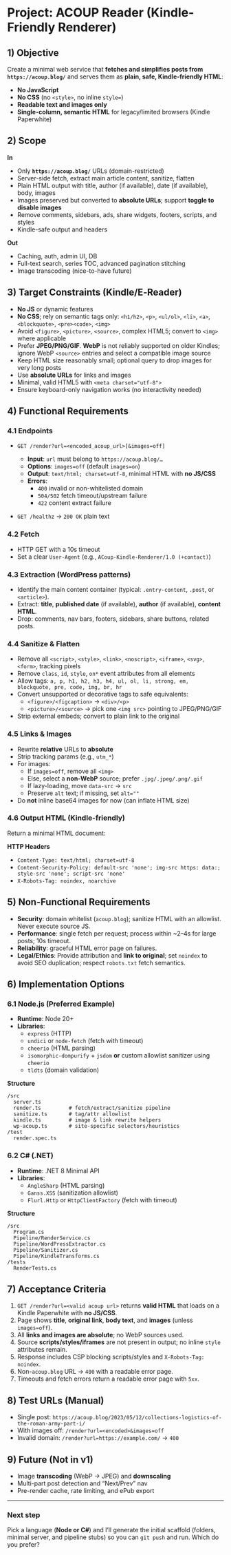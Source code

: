 
# Project: ACOUP Reader (Kindle-Friendly Renderer)

## 1) Objective

Create a minimal web service that **fetches and simplifies posts from `https://acoup.blog/`** and serves them as **plain, safe, Kindle-friendly HTML**:

*   **No JavaScript**
*   **No CSS** (no `<style>`, no inline `style=`)
*   **Readable text and images only**
*   **Single-column, semantic HTML** for legacy/limited browsers (Kindle Paperwhite)

## 2) Scope

**In**

*   Only **`https://acoup.blog/`** URLs (domain-restricted)
*   Server-side fetch, extract main article content, sanitize, flatten
*   Plain HTML output with title, author (if available), date (if available), body, images
*   Images preserved but converted to **absolute URLs**; support **toggle to disable images**
*   Remove comments, sidebars, ads, share widgets, footers, scripts, and styles
*   Kindle-safe output and headers

**Out**

*   Caching, auth, admin UI, DB
*   Full-text search, series TOC, advanced pagination stitching
*   Image transcoding (nice-to-have future)

## 3) Target Constraints (Kindle/E‑Reader)

*   **No JS** or dynamic features
*   **No CSS**; rely on semantic tags only: `<h1/h2>`, `<p>`, `<ul/ol>`, `<li>`, `<a>`, `<blockquote>`, `<pre><code>`, `<img>`
*   Avoid `<figure>`, `<picture>`, `<source>`, complex HTML5; convert to `<img>` where applicable
*   Prefer **JPEG/PNG/GIF**. **WebP** is not reliably supported on older Kindles; ignore WebP `<source>` entries and select a compatible image source
*   Keep HTML size reasonably small; optional query to drop images for very long posts
*   Use **absolute URLs** for links and images
*   Minimal, valid HTML5 with `<meta charset="utf-8">`
*   Ensure keyboard-only navigation works (no interactivity needed)

## 4) Functional Requirements

### 4.1 Endpoints

*   `GET /render?url=<encoded_acoup_url>[&images=off]`
    *   **Input**: `url` must belong to `https://acoup.blog/…`
    *   **Options**: `images=off` (default `images=on`)
    *   **Output**: `text/html; charset=utf-8`, minimal HTML with **no JS/CSS**
    *   **Errors**:
        *   `400` invalid or non-whitelisted domain
        *   `504/502` fetch timeout/upstream failure
        *   `422` content extract failure

*   `GET /healthz` → `200 OK` plain text

### 4.2 Fetch

*   HTTP GET with a 10s timeout
*   Set a clear `User-Agent` (e.g., `ACoup-Kindle-Renderer/1.0 (+contact)`)

### 4.3 Extraction (WordPress patterns)

*   Identify the main content container (typical: `.entry-content`, `.post`, or `<article>`).
*   Extract: **title**, **published date** (if available), **author** (if available), **content HTML**.
*   Drop: comments, nav bars, footers, sidebars, share buttons, related posts.

### 4.4 Sanitize & Flatten

*   Remove all `<script>`, `<style>`, `<link>`, `<noscript>`, `<iframe>`, `<svg>`, `<form>`, tracking pixels
*   Remove `class`, `id`, `style`, `on*` event attributes from all elements
*   Allow tags: `a, p, h1, h2, h3, h4, ul, ol, li, strong, em, blockquote, pre, code, img, br, hr`
*   Convert unsupported or decorative tags to safe equivalents:
    *   `<figure>/<figcaption>` → `<div>/<p>`
    *   `<picture>/<source>` → pick one `<img src>` pointing to JPEG/PNG/GIF
*   Strip external embeds; convert to plain link to the original

### 4.5 Links & Images

*   Rewrite **relative** URLs to **absolute**
*   Strip tracking params (e.g., `utm_*`)
*   For images:
    *   If `images=off`, remove all `<img>`
    *   Else, select a **non-WebP** source; prefer `.jpg/.jpeg/.png/.gif`
    *   If lazy-loading, move `data-src` → `src`
    *   Preserve `alt` text; if missing, set `alt=""`
*   Do **not** inline base64 images for now (can inflate HTML size)

### 4.6 Output HTML (Kindle-friendly)

Return a minimal HTML document:


**HTTP Headers**

*   `Content-Type: text/html; charset=utf-8`
*   `Content-Security-Policy: default-src 'none'; img-src https: data:; style-src 'none'; script-src 'none'`
*   `X-Robots-Tag: noindex, noarchive`

## 5) Non-Functional Requirements

*   **Security**: domain whitelist (`acoup.blog`); sanitize HTML with an allowlist. Never execute source JS.
*   **Performance**: single fetch per request; process within \~2–4s for large posts; 10s timeout.
*   **Reliability**: graceful HTML error page on failures.
*   **Legal/Ethics**: Provide attribution and **link to original**; set `noindex` to avoid SEO duplication; respect `robots.txt` fetch semantics.

## 6) Implementation Options

### 6.1 Node.js (Preferred Example)

*   **Runtime**: Node 20+
*   **Libraries**:
    *   `express` (HTTP)
    *   `undici` or `node-fetch` (fetch with timeout)
    *   `cheerio` (HTML parsing)
    *   `isomorphic-dompurify` + `jsdom` **or** custom allowlist sanitizer using `cheerio`
    *   `tldts` (domain validation)

**Structure**

    /src
      server.ts
      render.ts         # fetch/extract/sanitize pipeline
      sanitize.ts       # tag/attr allowlist
      kindle.ts         # image & link rewrite helpers
      wp-acoup.ts       # site-specific selectors/heuristics
    /test
      render.spec.ts

### 6.2 C# (.NET)

*   **Runtime**: .NET 8 Minimal API
*   **Libraries**:
    *   `AngleSharp` (HTML parsing)
    *   `Ganss.XSS` (sanitization allowlist)
    *   `Flurl.Http` or `HttpClientFactory` (fetch with timeout)

**Structure**

    /src
      Program.cs
      Pipeline/RenderService.cs
      Pipeline/WordPressExtractor.cs
      Pipeline/Sanitizer.cs
      Pipeline/KindleTransforms.cs
    /tests
      RenderTests.cs

## 7) Acceptance Criteria

1.  `GET /render?url=<valid acoup url>` returns **valid HTML** that loads on a Kindle Paperwhite with **no JS/CSS**.
2.  Page shows **title**, **original link**, **body text**, and **images** (unless `images=off`).
3.  All **links and images are absolute**; no WebP sources used.
4.  Source **scripts/styles/iframes** are not present in output; no inline `style` attributes remain.
5.  Response includes CSP blocking scripts/styles and `X-Robots-Tag: noindex`.
6.  Non-`acoup.blog` URL → `400` with a readable error page.
7.  Timeouts and fetch errors return a readable error page with `5xx`.

## 8) Test URLs (Manual)

*   Single post: `https://acoup.blog/2023/05/12/collections-logistics-of-the-roman-army-part-i/`
*   With images off: `/render?url=<encoded>&images=off`
*   Invalid domain: `/render?url=https://example.com/` → `400`

## 9) Future (Not in v1)

*   Image **transcoding** (WebP → JPEG) and **downscaling**
*   Multi-part post detection and “Next/Prev” nav
*   Pre-render cache, rate limiting, and ePub export

***

### Next step

Pick a language (**Node or C#**) and I’ll generate the initial scaffold (folders, minimal server, and pipeline stubs) so you can `git push` and run. Which do you prefer?

